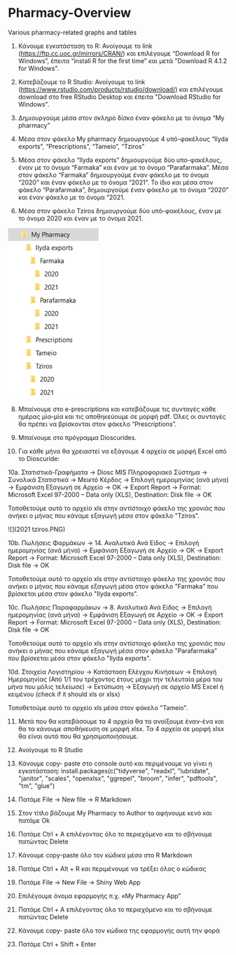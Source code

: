 # Pharmacy-Overview
Various pharmacy-related graphs and tables

1. Κάνουμε εγκατάσταση το R: Ανοίγουμε το link (https://ftp.cc.uoc.gr/mirrors/CRAN/) και επιλέγουμε “Download R for Windows”, έπειτα “install R for the first time” και μετά "Download R 4.1.2 for Windows". 

3. Κατεβάζουμε το R Studio: Ανοίγουμε το link (https://www.rstudio.com/products/rstudio/download/) και επιλέγουμε download στο free RStudio Desktop και έπειτα "Download RStudio for Windows".

4. Δημιουργούμε μέσα στον σκληρό δίσκο έναν φάκελο με το όνομα “My pharmacy”

5. Μέσα στον φάκελο My pharmacy δημιουργούμε 4 υπό-φακέλους “Ilyda exports”, “Prescriptions”, “Tameio”, “Tziros”

6. Μέσα στον φάκελο “Ilyda exports” δημιουργούμε δύο υπο-φακέλους, έναν με το όνομα “Farmaka” και έναν με το όνομα “Parafarmaka”. Μέσα στον φάκελο “Farmaka” δημιουργούμε έναν φάκελο με το όνομα “2020” και έναν φάκελο με το όνομα “2021”. Το ίδιο και μέσα στον φάκελο “Parafarmaka”, δημιουργούμε έναν φάκελο με το όνομα “2020” και έναν φάκελο με το όνομα “2021.

7. Μέσα στον φάκελο Tziros δημιουργούμε δύο υπό-φακέλους, έναν με το όνομα 2020 και έναν με το όνομα 2021. 


![](folders.PNG)

8. Μπαίνουμε στο e-prescriptions και κατεβάζουμε τις συνταγές κάθε ημέρας μία-μία και τις αποθηκεύουμε σε μορφή pdf. Όλες οι συνταγές θα πρέπει να βρίσκονται στον φάκελο “Prescriptions”.

9. Μπαίνουμε στο πρόγραμμα Dioscurides.

10. Για κάθε μήνα θα χρειαστεί να εξάγουμε 4 αρχεία σε μορφή Excel από το Dioscuride:

10a. Στατιστικά-Γραφήματα -> Diosc MIS Πληροφοριακό Σύστημα -> Συνολικά Στατιστικά -> Μεικτό Κέρδος -> Επιλογή ημερομηνίας (ανά μήνα) -> Εμφάνιση Εξαγωγή σε Αρχείο -> ΟΚ -> Export Report -> Format: Microsoft Excel 97-2000 – Data only (XLS), Destination: Disk file -> OK

Τοποθετούμε αυτό το αρχείο xls στην αντίστοιχο φάκελο της χρονιάς που ανήκει ο μήνας που κάναμε εξαγωγή μέσα στον φάκελο "Tziros".

![](2021 tziros.PNG)

10b. Πωλήσεις Φαρμάκων -> 14. Αναλυτικά Ανά Είδος -> Επιλογή ημερομηνίας (ανά μήνα) -> Εμφάνιση Εξαγωγή σε Αρχείο -> ΟΚ -> Export Report -> Format: Microsoft Excel 97-2000 – Data only (XLS), Destination: Disk file -> OK

Τοποθετούμε αυτό το αρχείο xls στην αντίστοιχο φάκελο της χρονιάς που ανήκει ο μήνας που κάναμε εξαγωγή μέσα στον φάκελο "Farmaka" που βρίσκεται μέσα στον φάκελο "Ilyda exports".

10c. Πωλήσεις Παραφαρμάκων -> 8. Αναλυτικά Ανά Είδος -> Επιλογή ημερομηνίας (ανά μήνα) -> Εμφάνιση Εξαγωγή σε Αρχείο -> ΟΚ -> Export Report -> Format: Microsoft Excel 97-2000 – Data only (XLS), Destination: Disk file -> OK

Τοποθετούμε αυτό το αρχείο xls στην αντίστοιχο φάκελο της χρονιάς που ανήκει ο μήνας που κάναμε εξαγωγή μέσα στον φάκελο "Parafarmaka" που βρίσκεται μέσα στον φάκελο "Ilyda exports".

10d. Στοιχεία Λογιστηρίου -> Κατάσταση Ελέγχου Κινήσεων -> Επιλογή Ημερομηνίας (Από 1/1 του τρέχοντος έτους μέχρι την τελευταία μέρα του μήνα που μόλις τελείωσε) -> Εκτύπωση -> Εξαγωγή σε αρχείο MS Excel ή κειμένου (check if it should xls or xlsx)

Τοποθετούμε αυτό το αρχείο xls μέσα στον φάκελο "Tameio".

11. Μετά που θα κατεβάσουμε τα 4 αρχεία θα τα ανοίξουμε έναν-ένα και θα τα κάνουμε αποθήκευση σε μορφή xlsx. Τα 4 αρχεία σε μορφή xlsx θα είναι αυτά που θα χρησιμοποιήσουμε. 

11. Ανοίγουμε το R Studio

12. Κάνουμε copy- paste στο console αυτό και περιμένουμε να γίνει η εγκατάσταση: install.packages(c("tidyverse", "readxl", "lubridate", "janitor", "scales", "openxlsx", "ggrepel", "broom", "infer", "pdftools", "tm", "glue")

13. Πατάμε File -> New file -> R Markdown

14. Στον τίτλο βάζουμε My Pharmacy το Author το αφήνουμε κενό και πατάμε Ok

15. Πατάμε Ctrl + A επιλέγοντας όλο το περιεχόμενο και το σβήνουμε πατώντας Delete

16. Κάνουμε copy-paste όλο τον κώδικα μέσα στο R Markdown

17. Πατάμε Ctrl + Alt + R και περιμένουμε να τρέξει όλος ο κώδικας

18. Πατάμε File -> New File -> Shiny Web App

19. Επιλέγουμε όνομα εφαρμογής π.χ. «My Pharmacy App”

20. Πατάμε Ctrl + A επιλέγοντας όλο το περιεχόμενο και το σβήνουμε πατώντας Delete

21. Κάνουμε copy- paste όλο τον κώδικα της εφαρμογής αυτή την φορά

22. Πατάμε Ctrl + Shift + Enter
